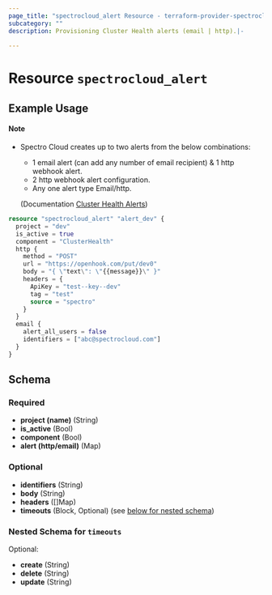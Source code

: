 ```yaml
---
page_title: "spectrocloud_alert Resource - terraform-provider-spectrocloud"
subcategory: ""
description: Provisioning Cluster Health alerts (email | http).|-
  
---
```


# Resource `spectrocloud_alert`



## Example Usage
#### Note
- Spectro Cloud creates up to two alerts from the below combinations:
    - 1 email alert (can add any number of email recipient) & 1 http webhook alert.
    - 2 http webhook alert configuration.
    - Any one alert type Email/http.

  (Documentation [Cluster Health Alerts](#https://docs.spectrocloud.com/clusters/cluster-management/health-alerts#overview))




```terraform
resource "spectrocloud_alert" "alert_dev" {
  project = "dev"
  is_active = true
  component = "ClusterHealth"
  http {
    method = "POST"
    url = "https://openhook.com/put/dev0"
    body = "{ \"text\": \"{{message}}\" }"
    headers = {
      ApiKey = "test--key--dev"
      tag = "test"
      source = "spectro"
    }
  }
  email {
    alert_all_users = false
    identifiers = ["abc@spectrocloud.com"]
  }
}
```

## Schema

### Required

- **project (name)** (String)
- **is_active** (Bool)
- **component** (Bool)
- **alert (http/email)** (Map)


### Optional

- **identifiers** (String)
- **body** (String)
- **headers** ([]Map)
- **timeouts** (Block, Optional) (see [below for nested schema](#nestedblock--timeouts))

<a id="nestedblock--timeouts"></a>
### Nested Schema for `timeouts`

Optional:

- **create** (String)
- **delete** (String)
- **update** (String)
